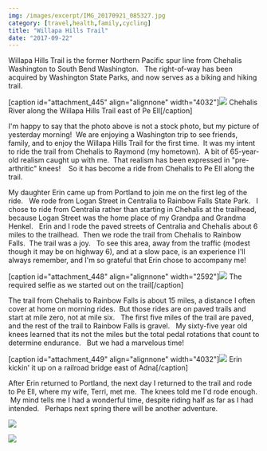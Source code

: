 ```yaml
---
img: /images/excerpt/IMG_20170921_085327.jpg
category: [travel,health,family,cycling]
title: "Willapa Hills Trail"
date: "2017-09-22"
---
```


Willapa Hills Trail is the former Northern Pacific spur line from Chehalis Washington to South Bend Washington.   The right-of-way has been acquired by Washington State Parks, and now serves as a biking and hiking trail.

\[caption id="attachment\_445" align="alignnone" width="4032"\][![](/images/IMG_20170921_085327.jpg)](http://blog.duanemcguire.com/wp-content/uploads/2017/09/IMG_20170921_085327.jpg) Chehalis River along the Willapa Hills Trail east of Pe Ell\[/caption\]

I'm happy to say that the photo above is not a stock photo, but my picture of yesterday morning!  We are enjoying a Washington trip to see friends, family, and to enjoy the Willapa Hills Trail for the first time.  It was my intent to ride the trail from Chehalis to Raymond (my hometown).  A bit of 65-year-old realism caught up with me.  That realism has been expressed in "pre-arthritic" knees!    So it has become a ride from Chehalis to Pe Ell along the trail.

My daughter Erin came up from Portland to join me on the first leg of the ride.   We rode from Logan Street in Centralia to Rainbow Falls State Park.   I chose to ride from Centralia rather than starting in Chehalis at the trailhead, because Logan Street was the home place of my Grandpa and Grandma Henkel.   Erin and I rode the paved streets of Centralia and Chehalis about 6 miles to the trailhead.  Then we rode the trail from Chehalis to Rainbow Falls.  The trail was a joy.   To see this area, away from the traffic (modest though it may be on highway 6), and at a slow pace, is an experience I'll always remember, and I'm so grateful that Erin chose to accompany me!

\[caption id="attachment\_448" align="alignnone" width="2592"\][![](/images/IMG_20170920_135720.jpg)](http://blog.duanemcguire.com/wp-content/uploads/2017/09/IMG_20170920_135720.jpg) The required selfie as we started out on the trail\[/caption\]

The trail from Chehalis to Rainbow Falls is about 15 miles, a distance I often cover at home on morning rides.  But those rides are on paved trails and start at mile zero, not at mile six.   The first five miles of the trail are paved, and the rest of the trail to Rainbow Falls is gravel.   My sixty-five year old knees learned that its not the miles but the total pedal rotations that count to determine endurance.   But we had a marvelous time!

\[caption id="attachment\_449" align="alignnone" width="4032"\][![](/images/IMG_20170920_150128.jpg)](http://blog.duanemcguire.com/wp-content/uploads/2017/09/IMG_20170920_150128.jpg) Erin kickin' it up on a railroad bridge east of Adna\[/caption\]

After Erin returned to Portland, the next day I returned to the trail and rode to Pe Ell, where my wife, Terri, met me.  The knees told me I'd rode enough.  My mind tells me I had a wonderful time, despite riding half as far as I had intended.   Perhaps next spring there will be another adventure.

[![](/images/IMG_20170920_152218.jpg)](http://blog.duanemcguire.com/wp-content/uploads/2017/09/IMG_20170920_152218.jpg)

[![](/images/IMG_20170921_092428.jpg)](http://blog.duanemcguire.com/wp-content/uploads/2017/09/IMG_20170921_092428.jpg)
